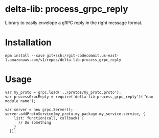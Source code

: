 # delta-lib: process_grpc_reply

Library to easily envelope a gRPC reply in the right message format.

# Installation

```code
npm install --save git+ssh://git-codecommit.us-east-1.amazonaws.com/v1/repos/delta-lib-process_grpc_reply
```

# Usage

```code
var my_proto = grpc.load('../protos/my_proto.proto');
var processGrpcReply = require('delta-lib-process_grpc_reply')('Your module name');

var server = new grpc.Server();
server.addProtoService(my_proto.my_package.my_service.service, {
    list: function(call, callback) {
      // Do something
    }
  });
```
